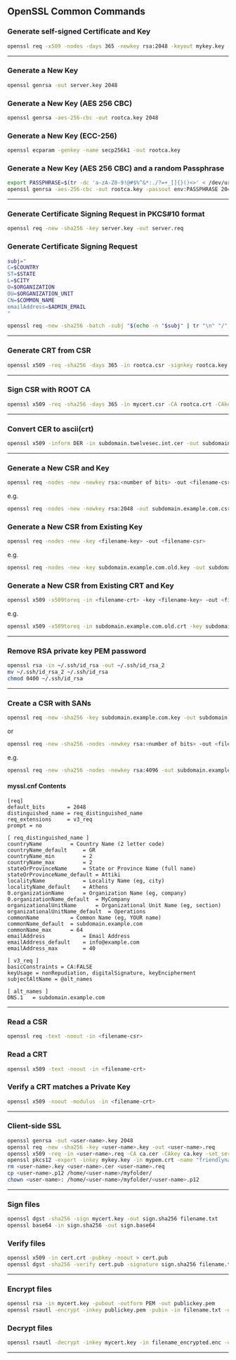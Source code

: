 ## OpenSSL Common Commands

### Generate self-signed Certificate and Key

```bash
openssl req -x509 -nodes -days 365 -newkey rsa:2048 -keyout mykey.key -out mycert.crt
```

---

### Generate a New Key

```bash
openssl genrsa -out server.key 2048
```

### Generate a New Key (AES 256 CBC)

```bash
openssl genrsa -aes-256-cbc -out rootca.key 2048
```

### Generate a New Key (ECC-256)

```bash
openssl ecparam -genkey -name secp256k1 -out rootca.key
```

### Generate a New Key (AES 256 CBC) and a random Passphrase

```bash
export PASSPHRASE=$(tr -dc 'a-zA-Z0-9!@#$%^&*:./?=+_[]{}()<>' < /dev/urandom | head -c 50)
openssl genrsa -aes-256-cbc -out rootca.key -passout env:PASSPHRASE 2048
```

---

### Generate Certificate Signing Request in PKCS#10 format

```bash
openssl req -new -sha256 -key server.key -out server.req
```

### Generate Certificate Signing Request

```bash
subj="
C=$COUNTRY
ST=$STATE
L=$CITY
O=$ORGANIZATION
OU=$ORGANIZATION_UNIT
CN=$COMMON_NAME
emailAddress=$ADMIN_EMAIL
"

openssl req -new -sha256 -batch -subj "$(echo -n "$subj" | tr "\n" "/")" -key rootca.key -out rootca.csr -passin env:PASSPHRASE
```

---

### Generate CRT from CSR

```bash
openssl x509 -req -sha256 -days 365 -in rootca.csr -signkey rootca.key -out rootca.crt
```

---

### Sign CSR with ROOT CA

```bash
openssl x509 -req -sha256 -days 365 -in mycert.csr -CA rootca.crt -CAkey rootca.key -CAcreateserial -out mycert.crt
```

---

### Convert CER to ascii(crt)

```bash
openssl x509 -inform DER -in subdomain.twelvesec.int.cer -out subdomain.twelvesec.int.crt
```

---

### Generate a New CSR and Key

```bash
openssl req -nodes -new -newkey rsa:<number of bits> -out <filename-csr> -keyout <filename-key>
```

e.g.

```bash
openssl req -nodes -new -newkey rsa:2048 -out subdomain.example.com.csr -keyout subdomain.example.com.key
```

### Generate a New CSR from Existing Key

```bash
openssl req -nodes -new -key <filename-key> -out <filename-csr>
```

e.g.

```bash
openssl req -nodes -new -key subdomain.example.com.old.key -out subdomain.example.com.new.csr
```

### Generate a New CSR from Existing CRT and Key

```bash
openssl x509 -x509toreq -in <filename-crt> -key <filename-key> -out <filename-csr>
```

e.g.

```bash
openssl x509 -x509toreq -in subdomain.example.com.old.crt -key subdomain.example.com.key -out subdomain.example.com.csr
```

---

### Remove RSA private key PEM password

```bash
openssl rsa -in ~/.ssh/id_rsa -out ~/.ssh/id_rsa_2
mv ~/.ssh/id_rsa_2 ~/.ssh/id_rsa
chmod 0400 ~/.ssh/id_rsa
```

---

### Create a CSR with SANs

```bash
openssl req -new -sha256 -key subdomain.example.com.key -out subdomain.example.com.req -config myssl.cnf
```

or

```bash
openssl req -new -sha256 -nodes -newkey rsa:<number of bits> -out <filename-csr> -keyout <filename-key> -config myssl.cnf
```

e.g.

```bash
openssl req -new -sha256 -nodes -newkey rsa:4096 -out subdomain.example.com.csr -keyout subdomain.example.com.key -config myssl.conf
```

#### myssl.cnf Contents

```
[req]
default_bits       = 2048
distinguished_name = req_distinguished_name
req_extensions     = v3_req
prompt = no

[ req_distinguished_name ]
countryName			= Country Name (2 letter code)
countryName_default		= GR
countryName_min			= 2
countryName_max			= 2
stateOrProvinceName		= State or Province Name (full name)
stateOrProvinceName_default	= Attiki
localityName			= Locality Name (eg, city)
localityName_default	= Athens
0.organizationName		= Organization Name (eg, company)
0.organizationName_default	= MyCompany
organizationalUnitName		= Organizational Unit Name (eg, section)
organizationalUnitName_default	= Operations
commonName			= Common Name (eg, YOUR name)
commonName_default  = subdomain.example.com
commonName_max		= 64
emailAddress			= Email Address
emailAddress_default	= info@example.com
emailAddress_max		= 40

[ v3_req ]
basicConstraints = CA:FALSE
keyUsage = nonRepudiation, digitalSignature, keyEncipherment
subjectAltName = @alt_names

[ alt_names ]
DNS.1   = subdomain.example.com
```

---

### Read a CSR

```bash
openssl req -text -noout -in <filename-csr>
```

### Read a CRT

```bash
openssl x509 -text -noout -in <filename-crt>
```

### Verify a CRT matches a Private Key

```bash
openssl x509 -noout -modulus -in <filename-crt>
```

---

### Client-side SSL

```bash
openssl genrsa -out <user-name>.key 2048
openssl req -new -sha256 -key <user-name>.key -out <user-name>.req
openssl x509 -req -in <user-name>.req -CA ca.cer -CAkey ca.key -set_serial 110 -extensions client -days 365 -outform PEM -out <user-name>.cer
openssl pkcs12 -export -inkey mykey.key -in mypem.crt -name "friendlyname" -out mycert.p12 
rm <user-name>.key <user-name>.cer <user-name>.req
cp <user-name>.p12 /home/<user-name>/myfolder/
chown <user-name>: /home/<user-name>/myfolder/<user-name>.p12
```

---

### Sign files

```bash
openssl dgst -sha256 -sign mycert.key -out sign.sha256 filename.txt
openssl base64 -in sign.sha256 -out sign.base64
```

### Verify files

```bash
openssl x509 -in cert.crt -pubkey -noout > cert.pub
openssl dgst -sha256 -verify cert.pub -signature sign.sha256 filename.txt
```

---

### Encrypt files

```bash
openssl rsa -in mycert.key -pubout -outform PEM -out publickey.pem
openssl rsautl -encrypt -inkey publickey.pem -pubin -in filename.txt -out filename_encrypted.enc
```

### Decrypt files

```bash
openssl rsautl -decrypt -inkey mycert.key -in filename_encrypted.enc -out filename.txt
```

---
